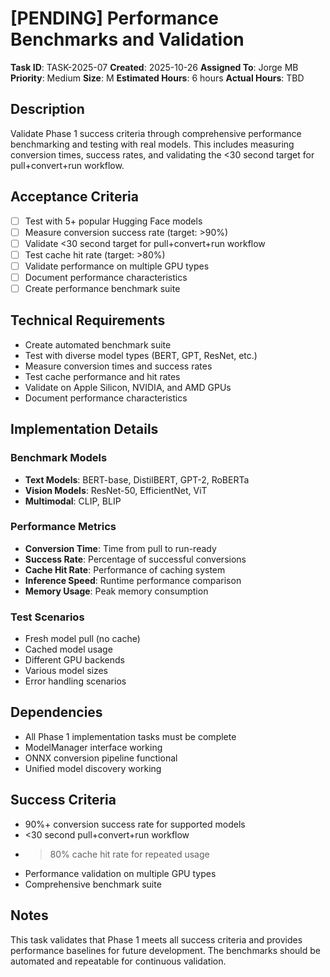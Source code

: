 # [PENDING] Performance Benchmarks and Validation

**Task ID**: TASK-2025-07
**Created**: 2025-10-26
**Assigned To**: Jorge MB
**Priority**: Medium
**Size**: M
**Estimated Hours**: 6 hours
**Actual Hours**: TBD

## Description

Validate Phase 1 success criteria through comprehensive performance benchmarking and testing with real models. This includes measuring conversion times, success rates, and validating the <30 second target for pull+convert+run workflow.

## Acceptance Criteria

- [ ] Test with 5+ popular Hugging Face models
- [ ] Measure conversion success rate (target: >90%)
- [ ] Validate <30 second target for pull+convert+run workflow
- [ ] Test cache hit rate (target: >80%)
- [ ] Validate performance on multiple GPU types
- [ ] Document performance characteristics
- [ ] Create performance benchmark suite

## Technical Requirements

- Create automated benchmark suite
- Test with diverse model types (BERT, GPT, ResNet, etc.)
- Measure conversion times and success rates
- Test cache performance and hit rates
- Validate on Apple Silicon, NVIDIA, and AMD GPUs
- Document performance characteristics

## Implementation Details

### Benchmark Models
- **Text Models**: BERT-base, DistilBERT, GPT-2, RoBERTa
- **Vision Models**: ResNet-50, EfficientNet, ViT
- **Multimodal**: CLIP, BLIP

### Performance Metrics
- **Conversion Time**: Time from pull to run-ready
- **Success Rate**: Percentage of successful conversions
- **Cache Hit Rate**: Performance of caching system
- **Inference Speed**: Runtime performance comparison
- **Memory Usage**: Peak memory consumption

### Test Scenarios
- Fresh model pull (no cache)
- Cached model usage
- Different GPU backends
- Various model sizes
- Error handling scenarios

## Dependencies

- All Phase 1 implementation tasks must be complete
- ModelManager interface working
- ONNX conversion pipeline functional
- Unified model discovery working

## Success Criteria

- 90%+ conversion success rate for supported models
- <30 second pull+convert+run workflow
- >80% cache hit rate for repeated usage
- Performance validation on multiple GPU types
- Comprehensive benchmark suite

## Notes

This task validates that Phase 1 meets all success criteria and provides performance baselines for future development. The benchmarks should be automated and repeatable for continuous validation.
